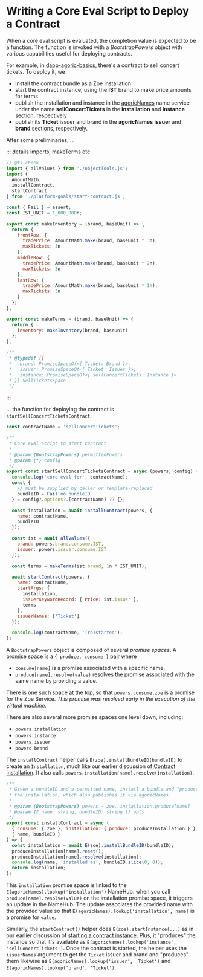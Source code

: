 # Writing a Core Eval Script to Deploy a Contract

When a core eval script is evaluated, the completion value is expected
to be a function. The function is invoked with a _BootstrapPowers_ object
with various capabilities useful for deploying contracts.

For example, in [dapp-agoric-basics](https://github.com/Agoric/dapp-agoric-basics/),
there's a contract to sell concert tickets. To deploy it, we

- install the contract bundle as a Zoe installation
- start the contract instance, using the **IST** brand to make price amounts for terms
- publish the installation and instance in the [agoricNames](../integration/name-services.md#agoricnames-agoricnamesadmin-well-known-names) name service under the name **sellConcertTickets**
  in the **installation** and **instance** section, respectively
- publish its **Ticket** issuer and brand in the **agoricNames** **issuer** and **brand** sections, respectively.

After some preliminaries, ...

::: details imports, makeTerms etc.

```js
// @ts-check
import { allValues } from './objectTools.js';
import {
  AmountMath,
  installContract,
  startContract
} from './platform-goals/start-contract.js';

const { Fail } = assert;
const IST_UNIT = 1_000_000n;

export const makeInventory = (brand, baseUnit) => {
  return {
    frontRow: {
      tradePrice: AmountMath.make(brand, baseUnit * 3n),
      maxTickets: 3n
    },
    middleRow: {
      tradePrice: AmountMath.make(brand, baseUnit * 2n),
      maxTickets: 3n
    },
    lastRow: {
      tradePrice: AmountMath.make(brand, baseUnit * 1n),
      maxTickets: 3n
    }
  };
};

export const makeTerms = (brand, baseUnit) => {
  return {
    inventory: makeInventory(brand, baseUnit)
  };
};

/**
 * @typedef {{
 *   brand: PromiseSpaceOf<{ Ticket: Brand }>;
 *   issuer: PromiseSpaceOf<{ Ticket: Issuer }>;
 *   instance: PromiseSpaceOf<{ sellConcertTickets: Instance }>
 * }} SellTicketsSpace
 */
```

:::

... the function for deploying the contract is `startSellConcertTicketsContract`:

```js
const contractName = 'sellConcertTickets';

/**
 * Core eval script to start contract
 *
 * @param {BootstrapPowers} permittedPowers
 * @param {*} config
 */
export const startSellConcertTicketsContract = async (powers, config) => {
  console.log('core eval for', contractName);
  const {
    // must be supplied by caller or template-replaced
    bundleID = Fail`no bundleID`
  } = config?.options?.[contractName] ?? {};

  const installation = await installContract(powers, {
    name: contractName,
    bundleID
  });

  const ist = await allValues({
    brand: powers.brand.consume.IST,
    issuer: powers.issuer.consume.IST
  });

  const terms = makeTerms(ist.brand, 1n * IST_UNIT);

  await startContract(powers, {
    name: contractName,
    startArgs: {
      installation,
      issuerKeywordRecord: { Price: ist.issuer },
      terms
    },
    issuerNames: ['Ticket']
  });

  console.log(contractName, '(re)started');
};
```

A `BootstrapPowers` object is composed of several _promise spaces_.
A promise space is a `{ produce, consume }` pair where

- `consume[name]` is a promise associated with a specific name.
- `produce[name].resolve(value)` resolves the promise associated with the same name by providing a value.

There is one such space at the top, so that `powers.consume.zoe` is a promise for the Zoe Service. _This promise was resolved early in the execution of the virtual machine._

There are also several more promise spaces one level down, including:

- `powers.installation`
- `powers.instance`
- `powers.issuer`
- `powers.brand`

The `installContract` helper calls `E(zoe).installBundleID(bundleID)` to create an `Installation`, much like our earlier discussion of [Contract installation](../zoe/#contract-installation).
It also calls `powers.installation[name].resolve(installation)`.

```js
/**
 * Given a bundleID and a permitted name, install a bundle and "produce"
 * the installation, which also publishes it via agoricNames.
 *
 * @param {BootstrapPowers} powers - zoe, installation.produce[name]
 * @param {{ name: string, bundleID: string }} opts
 */
export const installContract = async (
  { consume: { zoe }, installation: { produce: produceInstallation } },
  { name, bundleID }
) => {
  const installation = await E(zoe).installBundleID(bundleID);
  produceInstallation[name].reset();
  produceInstallation[name].resolve(installation);
  console.log(name, 'installed as', bundleID.slice(0, 8));
  return installation;
};
```

This `installation` promise space is linked to the `E(agoricNames).lookup('installation')` NameHub: when you call `produce[name].resolve(value)` on the installation promise space, it triggers an update in the NameHub. The update associates the provided name with the provided value so that `E(agoricNames).lookup('installation', name)` is a promise for `value`.

Similarly, the `startContract()` helper does `E(zoe).startInstance(...)` as
in our earlier discussion of [starting a contract instance](../zoe/#starting-a-contract-instance). Plus, it "produces" the instance
so that it's available as `E(agoricNames).lookup('instance', 'sellConcertTickets')`. Once the contract is started, the helper
uses the `issuerNames` argument to get the `Ticket` issuer and
brand and "produces" them likewise as `E(agoricNames).lookup('issuer', 'Ticket')` and `E(agoricNames).lookup('brand', 'Ticket')`.
